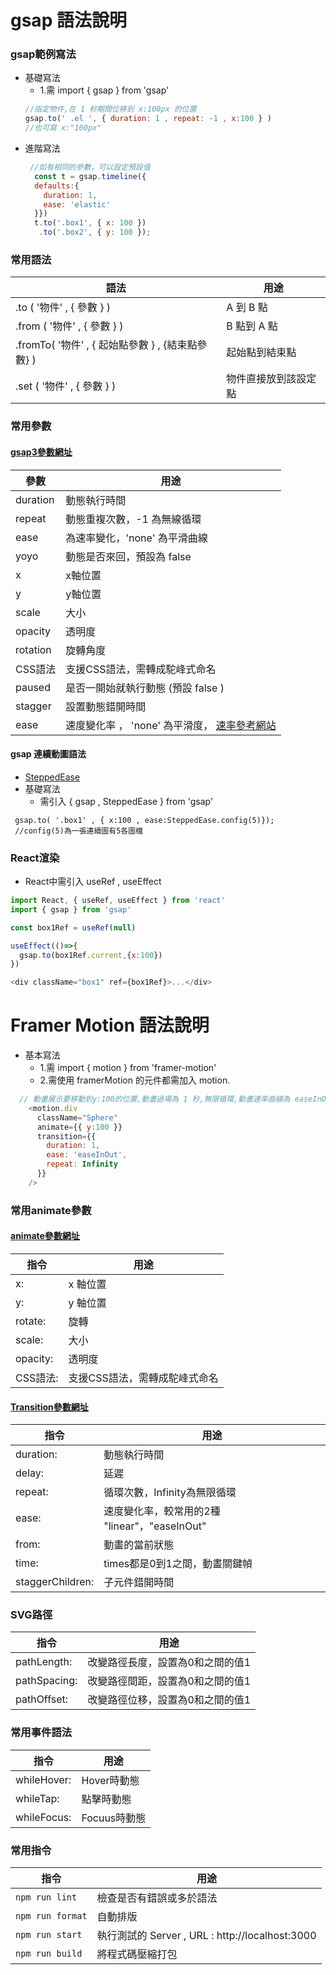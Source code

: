 # gsap 語法說明

### gsap範例寫法

* 基礎寫法
   - 1.需 import { gsap } from 'gsap'
  ```js
  //指定物件,在 1 秒期間位移到 x:100px 的位置
  gsap.to(' .el ', { duration: 1 , repeat: -1 , x:100 } ) 
  //也可寫 x:"100px"
* 進階寫法
  ```js
   //如有相同的參數，可以設定預設值
    const t = gsap.timeline({
    defaults:{
      duration: 1,
      ease: 'elastic'
    }})
    t.to('.box1', { x: 100 })
     .to('.box2', { y: 100 });

### 常用語法

| 語法      | 用途 |
| --- | ---- |
| .to ( '物件' , { 參數 } )| A 到 B 點 |
| .from ( '物件' , { 參數 } )| B 點到 A 點 |
| .fromTo( '物件' , { 起始點參數 } , {結束點參數} ) | 起始點到結束點 |
| .set ( '物件' , { 參數 } ) | 物件直接放到該設定點 |

### 常用參數 
#### [gsap3參數網址](https://greensock.com/cheatsheet/)

| 參數      | 用途 |
| ---- | ---- |
| duration | 動態執行時間 |
| repeat | 動態重複次數，-1 為無線循環 |
| ease | 為速率變化，'none' 為平滑曲線|
| yoyo | 動態是否來回，預設為 false |
| x | x軸位置 |
| y | y軸位置 |
| scale | 大小 |
| opacity | 透明度 |
| rotation | 旋轉角度 |
| CSS語法 | 支援CSS語法，需轉成駝峰式命名 |
| paused | 是否一開始就執行動態 (預設 false ) |
| stagger | 設置動態錯開時間 |
| ease | 速度變化率 ， 'none' 為平滑度， [速率參考網站]( https://greensock.com/docs/v3/Eases )| 

#### gsap 連續動圖語法
* [SteppedEase](https://greensock.com/docs/v2/Easing/SteppedEase)  
* 基礎寫法
    - 需引入 { gsap , SteppedEase } from 'gsap'
```JS
 gsap.to( '.box1' , { x:100 , ease:SteppedEase.config(5)});
 //config(5)為一張連續圖有5各圖檔
```

### React渲染
 * React中需引入 useRef , useEffect 
 ```js
 import React, { useRef, useEffect } from 'react'
 import { gsap } from 'gsap'
 
 const box1Ref = useRef(null)

 useEffect(()=>{
   gsap.to(box1Ref.current,{x:100})
 })

 <div className="box1" ref={box1Ref}>...</div>
```

# Framer Motion 語法說明
 * 基本寫法
   - 1.需 import { motion } from 'framer-motion'
   - 2.需使用 framerMotion 的元件都需加入 motion.
  ```js
    // 動畫展示要移動到y:100的位置,動畫過場為 1 秒,無限循環,動畫速率曲線為 easeInOut
      <motion.div
        className="Sphere"
        animate={{ y:100 }}             
        transition={{
          duration: 1,
          ease: 'easeInOut',         
          repeat: Infinity        
        }}
      />    
  ```
### 常用animate參數 
#### [animate參數網址](https://www.framer.com/api/motion/animation/)
| 指令 | 用途 |
| ---- | ---- |
| x: |  x 軸位置 |
| y: |  y 軸位置 |
| rotate: | 旋轉 |
| scale: | 大小 |
| opacity: | 透明度 |
| CSS語法: | 支援CSS語法，需轉成駝峰式命名 |
#### [Transition參數網址](https://www.framer.com/api/motion/types/#transition)
| 指令 | 用途 |
| ---- | ---- |
| duration: | 動態執行時間 |
| delay: | 延遲 |
| repeat: | 循環次數，Infinity為無限循環 |
| ease: | 速度變化率，較常用的2種 "linear"，"easeInOut" |
| from: | 動畫的當前狀態 |
| time: | times都是0到1之間，動畫關鍵幀|
| staggerChildren: | 子元件錯開時間 |

### SVG路徑  
| 指令 | 用途 |
| ---- | ---- |
| pathLength: | 改變路徑長度，設置為0和之間的值1 |
| pathSpacing: | 改變路徑間距，設置為0和之間的值1 |
| pathOffset: | 改變路徑位移，設置為0和之間的值1 |

### 常用事件語法
| 指令 | 用途 |
| ---- | ---- |
| whileHover: | Hover時動態 |
| whileTap: | 點擊時動態 |
| whileFocus: | Focuus時動態 |

### 常用指令
| 指令 | 用途 |
| ---- | ---- |
| `npm run lint` | 檢查是否有錯誤或多於語法 |
| `npm run format` | 自動排版 |
| `npm run start` | 執行測試的 Server , URL : http://localhost:3000 |
| `npm run build` | 將程式碼壓縮打包 |



   
  
